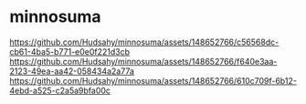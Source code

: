# minnosuma
https://github.com/Hudsahy/minnosuma/assets/148652766/c56568dc-cb61-4ba5-b771-e0e0f221d3cb
https://github.com/Hudsahy/minnosuma/assets/148652766/f640e3aa-2123-49ea-aa42-058434a2a77a
https://github.com/Hudsahy/minnosuma/assets/148652766/610c709f-6b12-4ebd-a525-c2a5a9bfa00c
